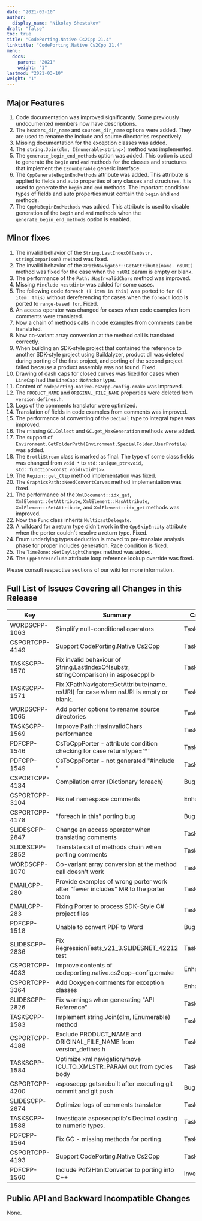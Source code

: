 ```yaml
---
date: "2021-03-10"
author:
  display_name: "Nikolay Shestakov"
draft: "false"
toc: true
title: "CodePorting.Native Cs2Cpp 21.4"
linktitle: "CodePorting.Native Cs2Cpp 21.4"
menu:
  docs:
    parent: "2021"
    weight: "1"
lastmod: "2021-03-10"
weight: "1"
---
```


## Major Features ##

1. Code documentation was improved significantly. Some previously undocumented members now have descriptions.
1. The `headers_dir_name` and `sources_dir_name` options were added. They are used to rename the include and source directories respectively.
1. Missing documentation for the exception classes was added.
1. The `string.Join(dlm, IEnumerable<string>)` method was implemented.
1. The `generate_begin_end_methods` option was added. This option is used to generate the `begin` and `end` methods for the classes and structures that implement the `IEnumberable` generic interface.
1. The `CppGenerateBeginEndMethods` attribute was added. This attribute is applied to fields and auto properties of any classes and structures. It is used to generate the `begin` and `end` methods. The important condition: types of fields and auto properties must contain the `begin` and `end` methods.
1. The `CppNoBeginEndMethods` was added. This attribute is used to disable generation of the `begin` and `end` methods when the `generate_begin_end_methods` option is enabled.

## Minor fixes ##

1. The invalid behavior of the `String.LastIndexOf(substr, stringComparison)` method was fixed.
1. The invalid behavior of the `XPathNavigator::GetAttribute(name. nsURI)` method was fixed for the case when the `nsURI` param is empty or blank.
1. The performance of the `Path::HasInvalidChars` method was improved.
1. Missing `#include <cstdint>` was added for some cases.
1. The following code `foreach (T item in this)` was ported to `for (T item: this)` without dereferencing for cases when the `foreach` loop is ported to `range-based for`. Fixed.
1. An access operator was changed for cases when code examples from comments were translated.
1. Now a chain of methods calls in code examples from comments can be translated.
1. Now co-variant array conversion at the method call is translated correctly.
1. When building an SDK-style project that contained the reference to another SDK-style project using Buildalyzer, product dll was deleted during porting of the first project, and porting of the second project failed because a product assembly was not found. Fixed.
1. Drawing of dash caps for closed curves was fixed for cases when `LineCap` had the `LineCap::NoAnchor` type.
1. Content of `codeporting.native.cs2cpp-config.cmake` was improved.
1. The `PRODUCT_NAME` and `ORIGINAL_FILE_NAME` properties were deleted from `version_defines.h`.
1. Logs of the comments translator were optimized.
1. Translation of fields in code examples from comments was improved.
1. The performance of converting of the `Decimal` type to integral types was improved.
1. The missing `GC.Collect` and `GC.get_MaxGeneration` methods were added.
1. The support of `Environment.GetFolderPath(Environment.SpecialFolder.UserProfile)` was added.
1. The `BrotliStream` class is marked as final. The type of some class fields was changed from `void *` to `std::unique_ptr<void, std::function<const void(void*)>>`.
1. The `Region::get_Clip` method implementation was fixed.
1. The `GraphicsPath::NeedConvertCurves` method implementation was fixed.
1. The performance of the `XmlDocument::idx_get`, `XmlElement::GetAttribute`, `XmlElement::HasAttribute`, `XmlElement::SetAttribute`, and `XmlElement::idx_get` methods was improved.
1. Now the `Func` class inherits `MulticastDelegate`.
1. A wildcard for a return type didn't work in the `CppSkipEntity` attribute when the porter couldn't resolve a return type. Fixed.
1. Enum underlying types deduction is moved to pre-translate analysis phase for proper includes generation. Race condition is fixed.
1. The `TimeZone::GetDaylightChanges` method was added.
1. The `CppForceInclude` attribute loop reference lookup override was fixed.

Please consult respective sections of our wiki for more information.

## Full List of Issues Covering all Changes in this Release ##

| Key | Summary | Category |
| --- | --- | --- |
| WORDSCPP-1063 | Simplify null-conditional operators | Task |
| CSPORTCPP-4149 | Support CodePorting.Native Cs2Cpp | Task |
| TASKSCPP-1570 | Fix invalid behaviour of String.LastIndexOf(substr, stringComparison) in asposecpplib | Task |
| TASKSCPP-1571 | Fix XPathNavigator::GetAttribute(name. nsURI) for case when nsURI is empty or blank. | Task |
| WORDSCPP-1065 | Add porter options to rename source directories | Task |
| TASKSCPP-1569 | Improve Path::HasInvalidChars performance | Task |
| PDFCPP-1546 | CsToCppPorter - attribute condition checking for case returnType='*' | Task |
| PDFCPP-1549 | CsToCppPorter - not generated "#include <cstdint>" | Task |
| CSPORTCPP-4134 | Compilation error (Dictionary foreach) | Bug |
| CSPORTCPP-3104 | Fix net namespace comments | Enhancement |
| CSPORTCPP-4178 | "foreach in this" porting bug | Bug | 
| SLIDESCPP-2847 | Change an access operator when translating comments | Task |
| SLIDESCPP-2852 | Translate call of methods chain when porting comments | Task |
| WORDSCPP-1070 | Co-variant array conversion at the method call doesn't work | Task |
| EMAILCPP-280 | Provide examples of wrong porter work after "fewer includes" MR to the porter team | Task |
| EMAILCPP-283 | Fixing Porter to process SDK-Style C# project files | Task |
| PDFCPP-1518 | Unable to convert PDF to Word | Bug |
| SLIDESCPP-2836 | Fix RegressionTests_v21_3.SLIDESNET_42212 test | Task |
| CSPORTCPP-4083 | Improve contents of codeporting.native.cs2cpp-config.cmake | Enhancement |
| CSPORTCPP-3364 | Add Doxygen comments for exception classes | Enhancement |
| SLIDESCPP-2826 | Fix warnings when generating "API Reference" | Task |
| TASKSCPP-1583 | Implement string.Join(dlm, IEnumerable<string>) method | Task |
| CSPORTCPP-4188 | Exclude PRODUCT_NAME and ORIGINAL_FILE_NAME from version_defines.h | Task |
| TASKSCPP-1584 | Optimize xml navigation/move ICU_TO_XMLSTR_PARAM out from cycles body | Task |
| CSPORTCPP-4200 | asposecpp gets rebuilt after executing git commit and git push | Bug |
| SLIDESCPP-2874 | Optimize logs of comments translator | Task |
| TASKSCPP-1588 | Investigate asposecpplib's Decimal casting to numeric types. | Task |
| PDFCPP-1564 | Fix GC - missing methods for porting | Task |
| CSPORTCPP-4193 | Support CodePorting.Native Cs2Cpp | Task |
| PDFCPP-1560| Include Pdf2HtmlConverter to porting into C++| Investigation |

## Public API and Backward Incompatible Changes ##

None.
